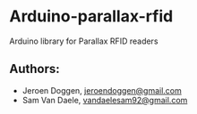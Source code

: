 Arduino-parallax-rfid
=====================

Arduino library for Parallax RFID readers

Authors:
--------

 * Jeroen Doggen, jeroendoggen@gmail.com 
 * Sam Van Daele, vandaelesam92@gmail.com

